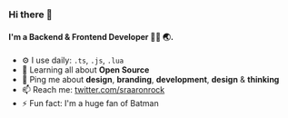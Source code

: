 ### Hi there 👋

#### I'm a Backend & Frontend Developer 👨‍💻 🌏.

- ⚙️ I use daily: `.ts`, `.js`, `.lua`
- 🌱 Learning all about **Open Source**
- 💬 Ping me about **design**, **branding**, **development**, **design** & **thinking**
- 📫 Reach me: [twitter.com/sraaronrock](https://twitter.com/sraaronrock)
- ⚡️ Fun fact: I'm a huge fan of Batman
